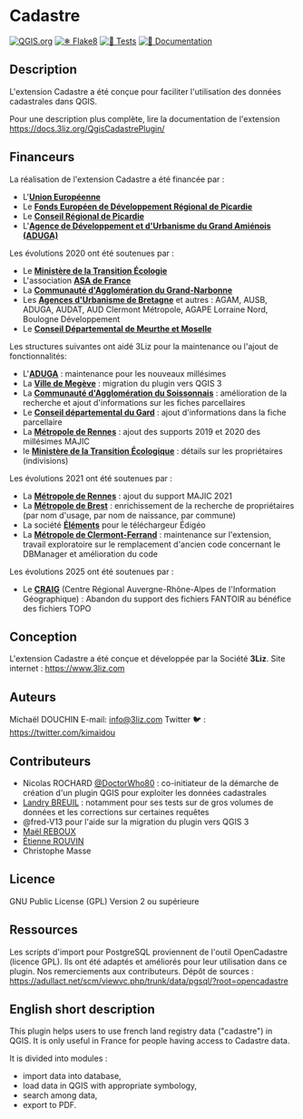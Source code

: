 # Cadastre

[![QGIS.org](https://img.shields.io/badge/QGIS.org-published-green)](https://plugins.qgis.org/plugins/cadastre/#plugin-versions)
[![❄ Flake8](https://github.com/3liz/QgisCadastrePlugin/actions/workflows/test-lint.yml/badge.svg)](https://github.com/3liz/QgisCadastrePlugin/actions/workflows/test-lint.yml)
[![🎳 Tests](https://github.com/3liz/QgisCadastrePlugin/actions/workflows/test-python.yml/badge.svg)](https://github.com/3liz/QgisCadastrePlugin/actions/workflows/test-python.yml)
[![📖 Documentation](https://github.com/3liz/QgisCadastrePlugin/actions/workflows/publish-doc.yml/badge.svg)](https://github.com/3liz/QgisCadastrePlugin/actions/workflows/publish-doc.yml)

## Description

L'extension Cadastre a été conçue pour faciliter l'utilisation des données cadastrales dans QGIS.

Pour une description plus complète, lire la documentation de l'extension https://docs.3liz.org/QgisCadastrePlugin/

## Financeurs

La réalisation de l'extension Cadastre a été financée par :

* L'**[Union Européenne](http://europa.eu/)**
* Le **[Fonds Européen de Développement Régional de Picardie](http://www.picardie-europe.eu)**
* Le **[Conseil Régional de Picardie](http://www.picardie.fr)**
* L'**[Agence de Développement et d'Urbanisme du Grand Amiénois (ADUGA)](http://www.aduga.org)**

Les évolutions 2020 ont été soutenues par :

* Le **[Ministère de la Transition Écologie](https://www.ecologie.gouv.fr/)**
* L'association **[ASA de France](http://asadefrance.fr/)**
* La **[Communauté d'Agglomération du Grand-Narbonne](https://www.legrandnarbonne.com/)**
* Les **[Agences d'Urbanisme de Bretagne](https://www.datagences-bretagne.bzh/)** et autres : AGAM, AUSB, ADUGA, AUDAT, AUD Clermont Métropole, AGAPE Lorraine Nord, Boulogne Développement
* Le **[Conseil Départemental de Meurthe et Moselle](http://www.meurthe-et-moselle.fr/)**

Les structures suivantes ont aidé 3Liz pour la maintenance ou l'ajout de fonctionnalités:

- L'**[ADUGA](https://www.aduga.org/)** : maintenance pour les nouveaux millésimes
- La **[Ville de Megève](https://mairie.megeve.fr/)** : migration du plugin vers QGIS 3
- La **[Communauté d'Agglomération du Soissonnais](http://agglo.grandsoissons.com/accueil-3.html)** : amélioration de la recherche et ajout d'informations sur les fiches parcellaires
- Le **[Conseil départemental du Gard](https://www.gard.fr/accueil.html)** : ajout d'informations dans la fiche parcellaire
- La **[Métropole de Rennes](https://metropole.rennes.fr/)** : ajout des supports 2019 et 2020 des millésimes MAJIC
- le **[Ministère de la Transition Écologique](https://www.ecologie.gouv.fr/)** : détails sur les propriétaires (indivisions)

Les évolutions 2021 ont été soutenues par :

- La **[Métropole de Rennes](https://metropole.rennes.fr/)** : ajout du support MAJIC 2021
- La **[Métropole de Brest](https://www.brest.fr/brestfr-accueil-1575.html)** : enrichissement de la recherche de propriétaires (par nom d'usage, par nom de naissance, par commune)
- La société **[Éléments](https://www.elements.green/)** pour le téléchargeur Édigéo
- La **[Métropole de Clermont-Ferrand](https://www.clermontmetropole.eu)** :
  maintenance sur l'extension, travail exploratoire sur le remplacement d'ancien code concernant le DBManager et amélioration du code

Les évolutions 2025 ont été soutenues par :

- Le **[CRAIG](https://www.craig.fr/)** (Centre Régional Auvergne-Rhône-Alpes de l'Information Géographique) :
  Abandon du support des fichiers FANTOIR au bénéfice des fichiers TOPO

## Conception

L'extension Cadastre a été conçue et développée par la Société **3Liz**.
Site internet : https://www.3liz.com

## Auteurs

Michaël DOUCHIN
E-mail: info@3liz.com
Twitter 🐦 : https://twitter.com/kimaidou

## Contributeurs

* Nicolas ROCHARD [@DoctorWho80](https://twitter.com/DoctorWho80) : co-initiateur de la démarche de création d'un plugin QGIS pour exploiter les données cadastrales
* [Landry BREUIL](https://github.com/landryb) : notamment pour ses tests sur de gros volumes de données
  et les corrections sur certaines requêtes
* @fred-V13 pour l'aide sur la migration du plugin vers QGIS 3
* [Maël REBOUX](https://github.com/MaelREBOUX)
* [Étienne ROUVIN](https://github.com/EtienneRouvin)
* Christophe Masse

## Licence

GNU Public License (GPL) Version 2 ou supérieure

## Ressources

Les scripts d'import pour PostgreSQL proviennent de l'outil OpenCadastre (licence GPL). Ils ont été adaptés et améliorés pour leur utilisation dans ce plugin. Nos remerciements aux contributeurs.
Dépôt de sources : https://adullact.net/scm/viewvc.php/trunk/data/pgsql/?root=opencadastre

## English short description

This plugin helps users to use french land registry data ("cadastre") in QGIS. It is only useful in France for people having access to Cadastre data.

It is divided into modules :

* import data into database,
* load data in QGIS with appropriate symbology,
* search among data,
* export to PDF.

